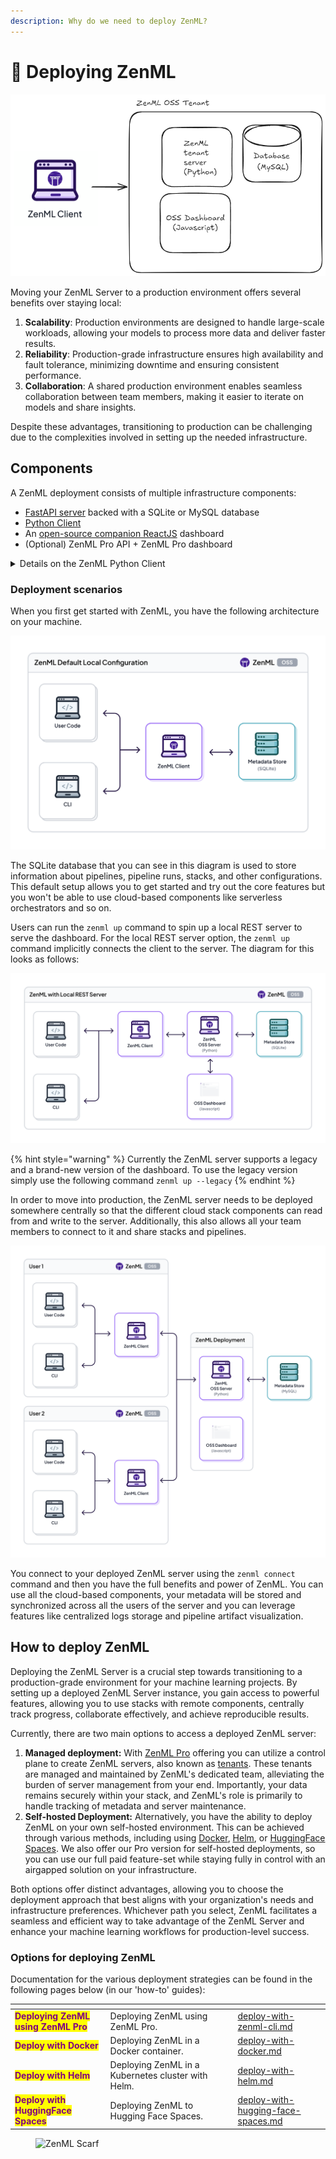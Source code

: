 ```yaml
---
description: Why do we need to deploy ZenML?
---
```


# 🤔 Deploying ZenML

![ZenML OSS server deployment architecture](../../.gitbook/assets/oss_simple_deployment.png)

Moving your ZenML Server to a production environment offers several benefits over staying local:

1. **Scalability**: Production environments are designed to handle large-scale workloads, allowing your models to process more data and deliver faster results.
2. **Reliability**: Production-grade infrastructure ensures high availability and fault tolerance, minimizing downtime and ensuring consistent performance.
3. **Collaboration**: A shared production environment enables seamless collaboration between team members, making it easier to iterate on models and share insights.

Despite these advantages, transitioning to production can be challenging due to the complexities involved in setting up the needed infrastructure.

## Components

A ZenML deployment consists of multiple infrastructure components:

- [FastAPI server](https://github.com/zenml-io/zenml/tree/main/src/zenml/zen_server) backed with a SQLite or MySQL database
- [Python Client](https://github.com/zenml-io/zenml/tree/main/src/zenml)
- An [open-source companion ReactJS](https://github.com/zenml-io/zenml-dashboard) dashboard
- (Optional) ZenML Pro API + ZenML Pro dashboard

<details>

<summary>Details on the ZenML Python Client</summary>

The ZenML client is a Python package that you can install on your machine. It
is used to interact with the ZenML server. You can install it using the `pip`
command as outlined [here](../installation.md).

This Python package gives you [the `zenml` command-line interface](https://sdkdocs.zenml.io/latest/cli/) which
you can use to interact with the ZenML server for common tasks like managing
stacks, setting up secrets, and so on. It also gives you the general framework that let's you
[author and deploy pipelines](../../user-guide/starter-guide/README.md) and so forth.

If you want to have more fine-grained control and access to the metadata that
ZenML manages, you can use the Python SDK to access the API. This allows you to
create your own custom automations and scripts and is the most common way teams
access the metadata stored in the ZenML server. The full documentation for the
Python SDK can be found [here](https://sdkdocs.zenml.io/latest/). The full HTTP
[API documentation](../../reference/api-reference.md) can also be found by adding the 
`/doc` suffix to the URL when accessing your deployed ZenML server.

</details>

### Deployment scenarios

When you first get started with ZenML, you have the following architecture on your machine.

![ZenML default local configuration](../../.gitbook/assets/Scenario1.png)

The SQLite database that you can see in this diagram is used to store
information about pipelines, pipeline runs, stacks, and other configurations.
This default setup allows you to get started and try out the core features but
you won't be able to use cloud-based components like serverless orchestrators
and so on.

Users can run the `zenml up` command to spin up a local REST server to serve the
dashboard. For the local REST server option, the `zenml up` command implicitly
connects the client to the server. The diagram for this looks as follows:

![ZenML with a local REST Server](../../.gitbook/assets/Scenario2.png)

{% hint style="warning" %}
Currently the ZenML server supports a legacy and a brand-new version of the dashboard. To use the legacy version simply use the
following command `zenml up --legacy`
{% endhint %}

In order to move into production, the ZenML server needs to be deployed somewhere centrally so that the different cloud stack components can read from and write to the server. Additionally, this also allows all your team members to connect to it and share stacks and pipelines.

![Deployed ZenML Server](../../.gitbook/assets/Scenario3.2.png)

You connect to your deployed ZenML server using the `zenml connect` command and
then you have the full benefits and power of ZenML. You can use all the
cloud-based components, your metadata will be stored and synchronized across all
the users of the server and you can leverage features like centralized logs
storage and pipeline artifact visualization.

## How to deploy ZenML

Deploying the ZenML Server is a crucial step towards transitioning to a production-grade environment for your machine learning projects. By setting up a deployed ZenML Server instance, you gain access to powerful features, allowing you to use stacks with remote components, centrally track progress, collaborate effectively, and achieve reproducible results.

Currently, there are two main options to access a deployed ZenML server:

1. **Managed deployment:** With [ZenML Pro](../zenml-pro/README.md) offering you can utilize a control plane to create ZenML servers, also known as [tenants](../zenml-pro/tenants.md). These tenants are managed and maintained by ZenML's dedicated team, alleviating the burden of server management from your end. Importantly, your data remains securely within your stack, and ZenML's role is primarily to handle tracking of metadata and server maintenance.
2. **Self-hosted Deployment:** Alternatively, you have the ability to deploy ZenML on your own self-hosted environment. This can be achieved through various methods, including using [Docker](./deploy-with-docker.md), [Helm](./deploy-with-helm.md), or [HuggingFace Spaces](./deploy-using-huggingface-spaces.md). We also offer our Pro version for self-hosted deployments, so you can use our full paid feature-set while staying fully in control with an airgapped solution on your infrastructure.

Both options offer distinct advantages, allowing you to choose the deployment approach that best aligns with your organization's needs and infrastructure preferences. Whichever path you select, ZenML facilitates a seamless and efficient way to take advantage of the ZenML Server and enhance your machine learning workflows for production-level success.

### Options for deploying ZenML

Documentation for the various deployment strategies can be found in the following pages below (in our 'how-to' guides):

<table data-card-size="large" data-view="cards"><thead><tr><th></th><th></th><th data-hidden></th><th data-hidden data-type="content-ref"></th><th data-hidden data-card-target data-type="content-ref"></th></tr></thead><tbody><tr><td><mark style="color:purple;"><strong>Deploying ZenML using ZenML Pro</strong></mark></td><td>Deploying ZenML using ZenML Pro.</td><td></td><td></td><td><a href="../zenml-pro/README.md">deploy-with-zenml-cli.md</a></td></tr><tr><td><mark style="color:purple;"><strong>Deploy with Docker</strong></mark></td><td>Deploying ZenML in a Docker container.</td><td></td><td></td><td><a href="./deploy-with-docker.md">deploy-with-docker.md</a></td></tr><tr><td><mark style="color:purple;"><strong>Deploy with Helm</strong></mark></td><td>Deploying ZenML in a Kubernetes cluster with Helm.</td><td></td><td></td><td><a href="./deploy-with-helm.md">deploy-with-helm.md</a></td></tr><tr><td><mark style="color:purple;"><strong>Deploy with HuggingFace Spaces</strong></mark></td><td>Deploying ZenML to Hugging Face Spaces.</td><td></td><td></td><td><a href="./deploy-using-huggingface-spaces.md">deploy-with-hugging-face-spaces.md</a></td></tr></tbody></table>

<figure><img src="https://static.scarf.sh/a.png?x-pxid=f0b4f458-0a54-4fcd-aa95-d5ee424815bc" alt="ZenML Scarf"><figcaption></figcaption></figure>
